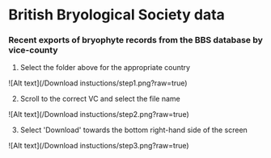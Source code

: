 # British Bryological Society data
### Recent exports of bryophyte records from the BBS database by vice-county

1) Select the folder above for the appropriate country

![Alt text](/Download instuctions/step1.png?raw=true)

2) Scroll to the correct VC and select the file name

![Alt text](/Download instuctions/step2.png?raw=true)

3) Select 'Download' towards the bottom right-hand side of the screen

![Alt text](/Download instuctions/step3.png?raw=true)
